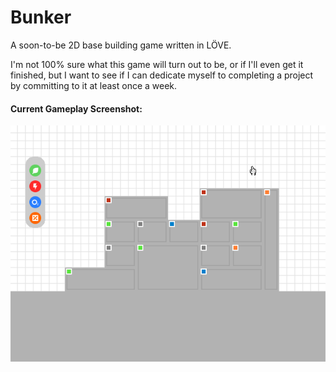 # Bunker
A soon-to-be 2D base building game written in LÖVE.

I'm not 100% sure what this game will turn out to be, or if I'll even get it finished, but I want to see if I can dedicate myself to completing a project by committing to it at least once a week.

#### Current Gameplay Screenshot:
<p align="center">
  <img src="docs/Game_Screenshot_4.PNG"/>
</p>
